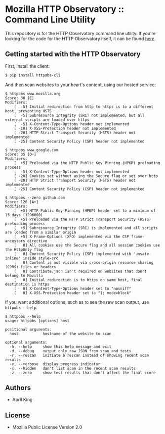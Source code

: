 # Mozilla HTTP Observatory :: Command Line Utility

This repository is for the HTTP Observatory command line utility.  If you're looking for the code for the HTTP Observatory itself, it can be found [here](https://github.com/mozilla/http-observatory).

## Getting started with the HTTP Observatory

First, install the client:
```bash
$ pip install httpobs-cli
```

And then scan websites to your heart's content, using our hosted service:

```
$ httpobs www.mozilla.org
Score: 30 [E]
Modifiers:
    [  -5] Initial redirection from http to https is to a different host, preventing HSTS
    [  -5] Subresource Integrity (SRI) not implemented, but all external scripts are loaded over https
    [  -5] X-Content-Type-Options header not implemented
    [ -10] X-XSS-Protection header not implemented
    [ -20] HTTP Strict Transport Security (HSTS) header not implemented
    [ -25] Content Security Policy (CSP) header not implemented

$ httpobs www.google.com
Score: 35 [D-]
Modifiers:
    [  +5] Preloaded via the HTTP Public Key Pinning (HPKP) preloading process
    [  -5] X-Content-Type-Options header not implemented
    [ -20] Cookies set without using the Secure flag or set over http
    [ -20] HTTP Strict Transport Security (HSTS) header not implemented
    [ -25] Content Security Policy (CSP) header not implemented

$ httpobs --zero github.com
Score: 120 [A+]
Modifiers:
    [  +5] HTTP Public Key Pinning (HPKP) header set to a minimum of 15 days (1296000)
    [  +5] Preloaded via the HTTP Strict Transport Security (HSTS) preloading process
    [  +5] Subresource Integrity (SRI) is implemented and all scripts are loaded from a similar origin
    [  +5] X-Frame-Options (XFO) implemented via the CSP frame-ancestors directive
    [   0] All cookies use the Secure flag and all session cookies use the HttpOnly flag
    [   0] Content Security Policy (CSP) implemented with 'unsafe-inline' inside style-src
    [   0] Content is not visible via cross-origin resource sharing (CORS) files or headers
    [   0] Contribute.json isn't required on websites that don't belong to Mozilla
    [   0] Initial redirection is to https on same host, final destination is https
    [   0] X-Content-Type-Options header set to "nosniff"
    [   0] X-XSS-Protection header set to "1; mode=block"
```

If you want additional options, such as to see the raw scan output, use `httpobs --help`:

```
$ httpobs --help
usage: httpobs [options] host

positional arguments:
  host           hostname of the website to scan

optional arguments:
  -h, --help     show this help message and exit
  -d, --debug    output only raw JSON from scan and tests
  -r, --rescan   initiate a rescan instead of showing recent scan results
  -v, --verbose  display progress indicator
  -x, --hidden   don't list scan in the recent scan results
  -z, --zero     show test results that don't affect the final score
```

## Authors

* April King

## License

* Mozilla Public License Version 2.0
